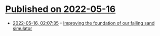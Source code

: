 # [Published on 2022-05-16](index.md)

* [2022-05-16, 02:07:35](https://news.ycombinator.com/item?id=31393104) - [Improving the foundation of our falling sand simulator](https://jason.today/falling-improved)
